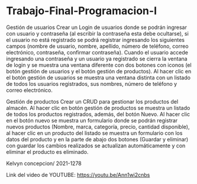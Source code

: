 # Trabajo-Final-Programacion-l

Gestión de usuarios
Crear un Login de usuarios donde se podrán ingresar con usuario y
contraseña (al escribir la contraseña esta debe ocultarse), si el usuario no está
registrado se podrá registrar ingresando los siguientes campos (nombre de usuario,
nombre, apellido, número de teléfono, correo electrónico, contraseña, confirmar
contraseña). Cuando el usuario accede ingresando una contraseña y un usuario ya
registrado se cierra la ventana de login y se muestra una ventana diferente con dos
botones con iconos (el botón gestión de usuarios y el botón gestión de productos).
Al hacer clic en el botón gestión de usuarios se muestra una ventana distinta con un
listado de todos los usuarios registrados, sus nombres, número de teléfono y correo
electrónico.


Gestión de productos
Crear un CRUD para gestionar los productos del almacén. Al hacer clic en
botón gestión de productos se muestra un listado de todos los productos
registrados, además, del botón Nuevo. Al hacer clic en el botón nuevo se muestra
un formulario donde se podrán registrar nuevos productos (Nombre, marca,
categoría, precio, cantidad disponible), al hacer clic en un producto del listado se
muestra un formulario con los datos del producto y en la parte de abajo dos botones
(Guardar y eliminar) con guardar los cambios realizados se actualizan
automáticamente y con eliminar el producto es eliminado. 

Kelvyn concepcion/ 2021-1278

Link del video de YOUTUBE: https://youtu.be/Ann1wi2cnbs
